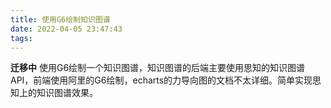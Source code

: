 ```yaml
---
title: 使用G6绘制知识图谱
date: 2022-04-05 23:47:43
tags:
---
```

**迁移中**
使用G6绘制一个知识图谱，知识图谱的后端主要使用思知的知识图谱API，前端使用阿里的G6绘制，echarts的力导向图的文档不太详细。简单实现思知上的知识图谱效果。